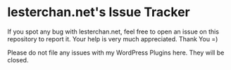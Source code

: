 # lesterchan.net's Issue Tracker
If you spot any bug with lesterchan.net, feel free to open an issue on this repository to report it. Your help is very much appreciated. Thank You =)

Please do not file any issues with my WordPress Plugins here. They will be closed.